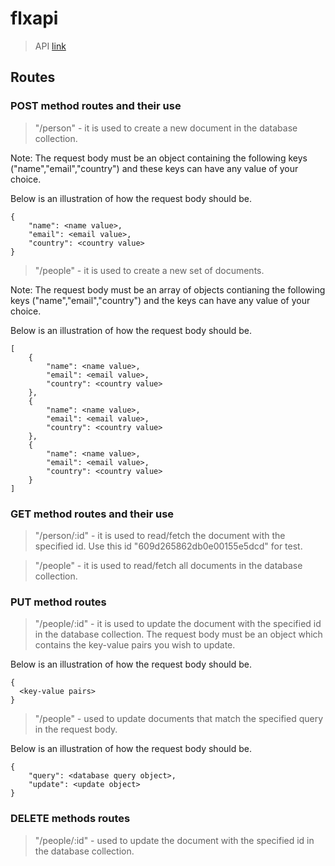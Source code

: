 # flxapi
> API
[link](https://flxapi.herokuapp.com)


## Routes


### POST method routes and their use
>"/person" - it is used to create a new document in the database collection.
<p>Note: The request body must be an object containing the following keys ("name","email","country") and these keys can have any value of your choice.
<p>Below is an illustration of how the request body should be.

```
{
    "name": <name value>,
    "email": <email value>,
    "country": <country value>
}
```

>"/people" - it is used to create a new set of documents.
<p>Note: The request body must be an array of objects contianing the following keys ("name","email","country") and the keys can have any value of your choice.
<p>Below is an illustration of how the request body should be.

```
[
    {
        "name": <name value>,
        "email": <email value>,                                                                              
        "country": <country value>                                                                       
    }, 
    {                                                                                                        
        "name": <name value>,                                                                                
        "email": <email value>,                                                                              
        "country": <country value>                                                                       
    },
    {                                                                                                        
        "name": <name value>,                                                                                
        "email": <email value>,                                                                              
        "country": <country value>                                                                       
    }
]
```


### GET method routes and their use
>"/person/:id" - it is used to read/fetch the document with the specified id. Use this id "609d265862db0e00155e5dcd" for test.

>"/people" - it is used to read/fetch all documents in the database collection.

### PUT method routes

>"/people/:id" - it is used to update the document with the specified id in the database collection. The request body must be an object which contains the key-value pairs you wish to update.
<p>Below is an illustration of how the request body should be.

```
{
  <key-value pairs> 
}
```

>"/people" - used to update documents that match the specified query in the request body. 

<p>Below is an illustration of how the request body should be.</p>

```     
{   
    "query": <database query object>,
    "update": <update object>
}
```



### DELETE methods routes

>"/people/:id" - used to update the document with the specified id in the database collection.


